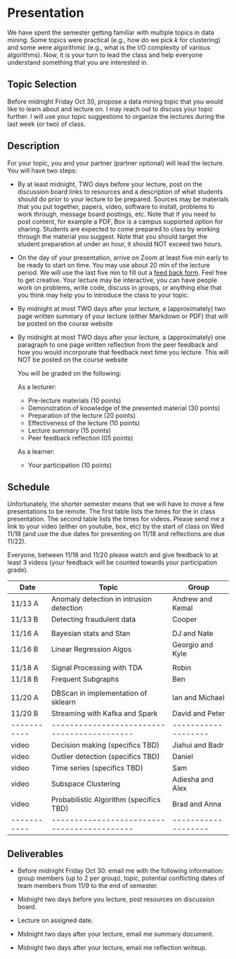 # Presentation

We have spent the semester getting familiar with multiple topics in data mining.
Some topics were practical (e.g., how do we pick *k* for clustering) and some
were algorithmic (e.g., what is the I/O complexity of various algorithms).  Now,
it is your turn to lead the class and help everyone understand something that
you are interested in.

## Topic Selection

Before midnight Friday Oct 30, propose a data mining topic that you
would like to learn about and lecture on. I may reach out to discuss your topic
further.  I will use your topic suggestions to organize the lectures during the
last week (or two) of class.

## Description

For your topic, you and your partner (partner optional) will lead the lecture.
You will have two steps:

* By at least midnight, TWO days before your lecture, post on the discussion
  board links to resources and a description of what students should do prior to
  your lecture to be prepared. Sources may be materials that you put together,
  papers, video, software to install, problems to work through, message board
  postings, etc.  Note that if you need to post content, for example a PDF, Box
  is a campus supported option for sharing.  Students are expected to come
  prepared to class by working through the material you suggest. Note that you
  should target the student preparation at under an hour, it should NOT exceed
  two hours.

* On the day of your presentation, arrive on Zoom at least five min early to be
  ready to start on time. You may use about 20 min of the lecture period.
  We will use the last five min to fill out a [feed back form]().
  Feel free to get creative. Your lecture may be interactive, you can have
  people work on problems, write code, discuss in groups, or anything else that
  you think may help you to introduce the class to your topic.

* By midnight at most TWO days after your lecture, a (approximately) two page
  written summary of your lecture (either Markdown or PDF) that will be posted
  on the course website

* By midnight at most TWO days after your lecture, a (approximately) one
  paragraph to one page written reflection from the peer feedback and how you
  would incorporate that feedback next time you lecture.  This will NOT be
  posted on the course website

  You will be
  graded on the following:

  As a lecturer:

    - Pre-lecture materials (10 points)
    - Demonstration of knowledge of the presented material (30 points)
    - Preparation of the lecture (20 points)
    - Effectiveness of the lecture (10 points)
    - Lecture summary (15 points)
    - Peer feedback reflection (05 points)

  As a learner:

    - Your participation (10 points)

## Schedule

Unfortunately, the shorter semester means that we will have to move a few
presentations to be remote.  The first table lists the times for the in class
presentation.  The second table lists the times for videos.  Please send me a
link to your video (either on youtube, box, etc) by the start of class on Wed
11/18 (and use the due dates for presenting on 11/18 and reflections are due
11/22).

Everyone, between 11/18 and 11/20 please watch and give
feedback to at least 3 videos (your feedback will be counted towards your
participation grade).

| Date      | Topic                                     | Group             |
|-----------|-------------------------------------------|-------------------|
| 11/13 A   | Anomaly detection in intrusion detection  | Andrew and Kemal  |
| 11/13 B   | Detecting fraudulent data                 | Cooper            |
|           |                                           |                   |
| 11/16 A   | Bayesian stats and Stan                   | DJ and Nate       |
| 11/16 B   | Linear Regression Algos                   | Georgio and Kyle  |
|           |                                           |                   |
| 11/18 A   | Signal Processing with TDA                | Robin             |
| 11/18 B   | Frequent Subgraphs                        | Ben               |
|           |                                           |                   |
| 11/20 A   | DBScan in implementation of sklearn       | Ian and Michael   |
| 11/20 B   | Streaming with Kafka and Spark            | David and Peter   |
|-----------|-------------------------------------------|-------------------|
| video     | Decision making (specifics TBD)           | Jiahui and Badr   |
| video     | Outlier detection (specifics TBD)         | Daniel            |
| video     | Time series (specifics TBD)               | Sam               |
| video     | Subspace Clustering                       | Adiesha and Alex  |
| video     | Probabilistic Algorithm (specifics TBD)   | Brad and Anna     |
|-----------|-------------------------------------------|-------------------|

## Deliverables

* Before midnight Friday Oct 30: email me with the following information: group
  members (up to 2 per group), topic, potential conflicting dates of team
  members from 11/9 to the end of semester.

* Midnight two days before you lecture, post resources on discussion board.

* Lecture on assigned date.

* Midnight two days after your lecture, email me summary document.

* Midnight two days after your lecture, email me reflection writeup.
